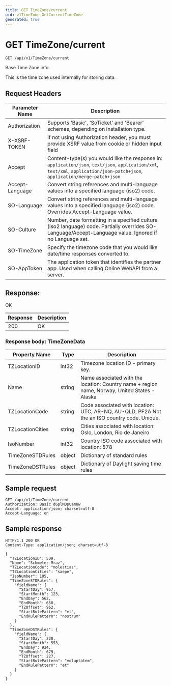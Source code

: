 ```yaml
---
title: GET TimeZone/current
uid: v1TimeZone_GetCurrentTimeZone
generated: true
---
```


# GET TimeZone/current

```http
GET /api/v1/TimeZone/current
```

Base Time Zone info.


This is the time zone used internally for storing data.







## Request Headers

| Parameter Name | Description |
|----------------|-------------|
| Authorization  | Supports 'Basic', 'SoTicket' and 'Bearer' schemes, depending on installation type. |
| X-XSRF-TOKEN   | If not using Authorization header, you must provide XSRF value from cookie or hidden input field |
| Accept         | Content-type(s) you would like the response in: `application/json`, `text/json`, `application/xml`, `text/xml`, `application/json-patch+json`, `application/merge-patch+json` |
| Accept-Language | Convert string references and multi-language values into a specified language (iso2) code. |
| SO-Language | Convert string references and multi-language values into a specified language (iso2) code. Overrides Accept-Language value. |
| SO-Culture | Number, date formatting in a specified culture (iso2 language) code. Partially overrides SO-Language/Accept-Language value. Ignored if no Language set. |
| SO-TimeZone | Specify the timezone code that you would like date/time responses converted to. |
| SO-AppToken | The application token that identifies the partner app. Used when calling Online WebAPI from a server. |


## Response:

OK

| Response | Description |
|----------------|-------------|
| 200 | OK |

### Response body: TimeZoneData

| Property Name | Type |  Description |
|----------------|------|--------------|
| TZLocationID | int32 | Timezone location ID - primary key. |
| Name | string | Name associated with the location: Country name + region name, Norway, United States - Alaska |
| TZLocationCode | string | Code associated with location: UTC, AR-NQ, AU-QLD, PF2A Not the an ISO country code. Unique. |
| TZLocationCities | string | Cities associated with location: Oslo, London, Rio de Janeiro |
| IsoNumber | int32 | Country ISO code associated with location: 578 |
| TimeZoneSTDRules | object | Dictionary of standard rules |
| TimeZoneDSTRules | object | Dictionary of Daylight saving time rules |

## Sample request

```http!
GET /api/v1/TimeZone/current
Authorization: Basic dGplMDpUamUw
Accept: application/json; charset=utf-8
Accept-Language: en
```

## Sample response

```http_
HTTP/1.1 200 OK
Content-Type: application/json; charset=utf-8

{
  "TZLocationID": 509,
  "Name": "Schmeler-Mraz",
  "TZLocationCode": "molestias",
  "TZLocationCities": "saepe",
  "IsoNumber": 105,
  "TimeZoneSTDRules": {
    "fieldName": {
      "StartDay": 957,
      "StartMonth": 123,
      "EndDay": 562,
      "EndMonth": 650,
      "TZOffset": 962,
      "StartRulePattern": "et",
      "EndRulePattern": "nostrum"
    }
  },
  "TimeZoneDSTRules": {
    "fieldName": {
      "StartDay": 228,
      "StartMonth": 553,
      "EndDay": 924,
      "EndMonth": 679,
      "TZOffset": 227,
      "StartRulePattern": "voluptatem",
      "EndRulePattern": "et"
    }
  }
}
```